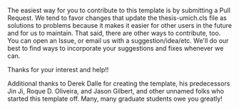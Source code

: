 The easiest way for you to contribute to this template is by submitting a Pull Request. We tend to favor changes that update the thesis-umich.cls file as solutions to problems because it makes it easier for other users in the future and for us to maintain. That said, there are other ways to contribute, too. You can open an Issue, or email us with a suggestion/idea/etc. We'll do our best to find ways to incorporate your suggestions and fixes whenever we can.

Thanks for your interest and help!!

Additional thanks to Derek Dalle for creating the template, his predecessors Jin Ji, Roque D. Oliveira, and Jason Gilbert, and other unnamed folks who started this template off. Many, many graduate students owe you greatly!